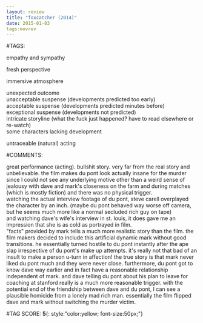 ```yaml
---  
layout: review  
title: "foxcatcher (2014)"  
date: 2015-01-03  
tags:movrev  
---  
```

  
#TAGS:  
  
empathy and sympathy  
  
fresh perspective  
  
immersive atmosphere  
  
unexpected outcome  
unacceptable suspense (developments predicted too early)  
acceptable suspense (developments predicted minutes before)  
exceptional suspense (developments not predicted)  
intricate storyline (what the fuck just happened? have to read elsewhere or re-watch)  
some characters lacking development  
  
untraceable (natural) acting  
  
#COMMENTS:  
  
great performance (acting). bullshit story. very far from the real story and unbelievable. the film makes du pont look actually insane for the murder since I could not see any underlying motive other than a weird sense of jealousy with dave and mark's closeness on the farm and during matches (which is mostly fiction) and there was no physical trigger.  
 watching the actual interview footage of du pont, steve carell overplayed the character by an inch. (maybe du pont behaved way worse off camera, but he seems much more like a normal secluded rich guy on tape)  
 and watching dave's wife's interview in st. louis, it does gave me an impression that she is as cold as portrayed in film.  
"facts" provided by mark tells a much more realistic story than the film. the film makers decided to include this artificial dynamic mark without good transitions. he essentially turned hostile to du pont instantly after the ape slap irrespective of du pont's make up attempts. it's really not that bad of an insult to make a person u-turn in affection! the true story is that mark never liked du pont much and they were never close. furthermore, du pont got to know dave way earlier and in fact have a reasonable relationship independent of mark. and dave telling du pont about his plan to leave for coaching at stanford really is a much more reasonable trigger. with the potential end of the friendship between dave and du pont, I can see a plausible homicide from a lonely mad rich man. essentially the film flipped dave and mark without switching the murder victim.  
  
  
  
  
  
#TAG SCORE: **5**{: style:"color:yellow; font-size:50px;"}  
